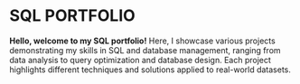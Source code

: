 # SQL PORTFOLIO
**Hello, welcome to my SQL portfolio!**
Here, I showcase various projects demonstrating my skills in SQL and database management, ranging from data analysis to query optimization and database design. 
Each project highlights different techniques and solutions applied to real-world datasets.






